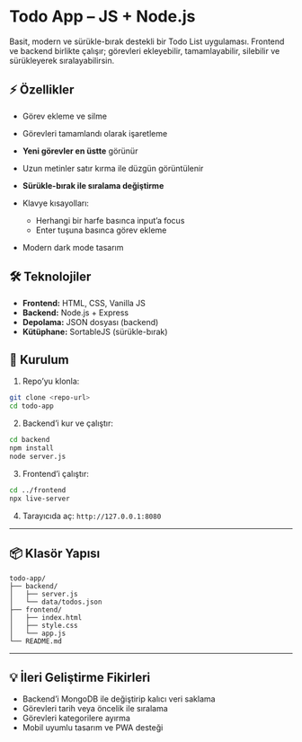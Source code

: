 # Todo App – JS + Node.js

Basit, modern ve sürükle-bırak destekli bir Todo List uygulaması.
Frontend ve backend birlikte çalışır; görevleri ekleyebilir, tamamlayabilir, silebilir ve sürükleyerek sıralayabilirsin.

## ⚡ Özellikler

* Görev ekleme ve silme
* Görevleri tamamlandı olarak işaretleme
* **Yeni görevler en üstte** görünür
* Uzun metinler satır kırma ile düzgün görüntülenir
* **Sürükle-bırak ile sıralama değiştirme**
* Klavye kısayolları:

  * Herhangi bir harfe basınca input’a focus
  * Enter tuşuna basınca görev ekleme
* Modern dark mode tasarım

## 🛠 Teknolojiler

* **Frontend:** HTML, CSS, Vanilla JS
* **Backend:** Node.js + Express
* **Depolama:** JSON dosyası (backend)
* **Kütüphane:** SortableJS (sürükle-bırak)

## 🚀 Kurulum

1. Repo’yu klonla:

```bash
git clone <repo-url>
cd todo-app
```

2. Backend’i kur ve çalıştır:

```bash
cd backend
npm install
node server.js
```

3. Frontend’i çalıştır:

```bash
cd ../frontend
npx live-server
```

4. Tarayıcıda aç:
   `http://127.0.0.1:8080`

---

## 📦 Klasör Yapısı

```
todo-app/
├── backend/
│   ├── server.js
│   └── data/todos.json
├── frontend/
│   ├── index.html
│   ├── style.css
│   └── app.js
└── README.md
```

---

## 💡 İleri Geliştirme Fikirleri

* Backend’i MongoDB ile değiştirip kalıcı veri saklama
* Görevleri tarih veya öncelik ile sıralama
* Görevleri kategorilere ayırma
* Mobil uyumlu tasarım ve PWA desteği